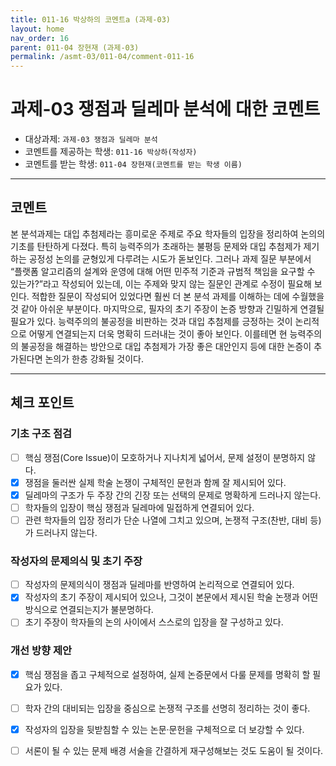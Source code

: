 ```yaml
---
title: 011-16 박상하의 코멘트a (과제-03) 
layout: home
nav_order: 16
parent: 011-04 장현재 (과제-03)
permalink: /asmt-03/011-04/comment-011-16
---
```


# 과제-03 쟁점과 딜레마 분석에 대한 코멘트

- 대상과제: `과제-03 쟁점과 딜레마 분석`
- 코멘트를 제공하는 학생: `011-16 박상하(작성자)` 
- 코멘트를 받는 학생: `011-04 장현재(코멘트를 받는 학생 이름)` 

---

## 코멘트

본 분석과제는 대입 추첨제라는 흥미로운 주제로 주요 학자들의 입장을 정리하여 논의의 기초를 탄탄하게 다졌다. 특히 능력주의가 초래하는 불평등 문제와 대입 추첨제가 제기하는 공정성 논의를 균형있게 다루려는 시도가 돋보인다. 그러나 과제 질문 부분에서 “플랫폼 알고리즘의 설계와 운영에 대해 어떤 민주적 기준과 규범적 책임을 요구할 수 있는가?”라고 작성되어 있는데, 이는 주제와 맞지 않는 질문인 관계로 수정이 필요해 보인다. 적합한 질문이 작성되어 있었다면 훨씬 더 본 분석 과제를 이해하는 데에 수월했을 것 같아 아쉬운 부분이다. 마지막으로, 필자의 초기 주장이 논증 방향과 긴밀하게 연결될 필요가 있다. 능력주의의 불공정을 비판하는 것과 대입 추첨제를 긍정하는 것이 논리적으로 어떻게 연결되는지 더욱 명확히 드러내는 것이 좋아 보인다. 이를테면 현 능력주의의 불공정을 해결하는 방안으로 대입 추첨제가 가장 좋은 대안인지 등에 대한 논증이 추가된다면 논의가 한층 강화될 것이다.

---

## 체크 포인트

### **기초 구조 점검**
- [ ] 핵심 쟁점(Core Issue)이 모호하거나 지나치게 넓어서, 문제 설정이 분명하지 않다.
- [X] 쟁점을 둘러싼 실제 학술 논쟁이 구체적인 문헌과 함께 잘 제시되어 있다.
- [X] 딜레마의 구조가 두 주장 간의 긴장 또는 선택의 문제로 명확하게 드러나지 않는다.
- [ ] 학자들의 입장이 핵심 쟁점과 딜레마에 밀접하게 연결되어 있다.
- [ ] 관련 학자들의 입장 정리가 단순 나열에 그치고 있으며, 논쟁적 구조(찬반, 대비 등)가 드러나지 않는다.

### **작성자의 문제의식 및 초기 주장**
- [ ] 작성자의 문제의식이 쟁점과 딜레마를 반영하여 논리적으로 연결되어 있다.
- [X] 작성자의 초기 주장이 제시되어 있으나, 그것이 본문에서 제시된 학술 논쟁과 어떤 방식으로 연결되는지가 불분명하다.
- [ ] 초기 주장이 학자들의 논의 사이에서 스스로의 입장을 잘 구성하고 있다.

### **개선 방향 제안**
- [X] 핵심 쟁점을 좁고 구체적으로 설정하여, 실제 논증문에서 다룰 문제를 명확히 할 필요가 있다.
- [ ] 학자 간의 대비되는 입장을 중심으로 논쟁적 구조를 선명히 정리하는 것이 좋다.
- [X] 작성자의 입장을 뒷받침할 수 있는 논문·문헌을 구체적으로 더 보강할 수 있다.
- [ ] 서론이 될 수 있는 문제 배경 서술을 간결하게 재구성해보는 것도 도움이 될 것이다.


